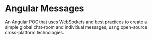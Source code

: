 # Angular Messages
An Angular POC that uses WebSockets and best practices to create a simple global chat-room and individual messages, using open-source cross-platform technologies. 
